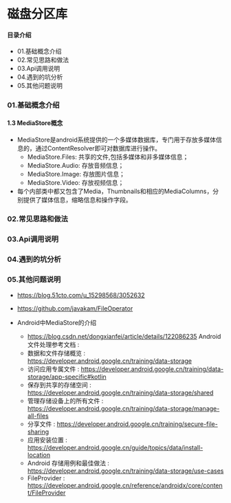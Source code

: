 # 磁盘分区库
#### 目录介绍
- 01.基础概念介绍
- 02.常见思路和做法
- 03.Api调用说明
- 04.遇到的坑分析
- 05.其他问题说明


### 01.基础概念介绍
#### 1.3 MediaStore概念
- MediaStore是android系统提供的一个多媒体数据库，专门用于存放多媒体信息的，通过ContentResolver即可对数据库进行操作。
    - MediaStore.Files: 共享的文件,包括多媒体和非多媒体信息；
    - MediaStore.Audio: 存放音频信息；
    - MediaStore.Image: 存放图片信息；
    - MediaStore.Video: 存放视频信息；
- 每个内部类中都又包含了Media，Thumbnails和相应的MediaColumns，分别提供了媒体信息，缩略信息和操作字段。





### 02.常见思路和做法



### 03.Api调用说明



### 04.遇到的坑分析


### 05.其他问题说明




- https://blog.51cto.com/u_15298568/3052632
- https://github.com/javakam/FileOperator

- Android中MediaStore的介绍
    - https://blog.csdn.net/dongxianfei/article/details/122086235
Android 文件处理参考文档 :
    - 数据和文件存储概览 : https://developer.android.google.cn/training/data-storage
    - 访问应用专属文件 : https://developer.android.google.cn/training/data-storage/app-specific#kotlin
    - 保存到共享的存储空间 : https://developer.android.google.cn/training/data-storage/shared
    - 管理存储设备上的所有文件 : https://developer.android.google.cn/training/data-storage/manage-all-files
    - 分享文件 : https://developer.android.google.cn/training/secure-file-sharing
    - 应用安装位置 : https://developer.android.google.cn/guide/topics/data/install-location
    - Android 存储用例和最佳做法 : https://developer.android.google.cn/training/data-storage/use-cases
    - FileProvider : https://developer.android.google.cn/reference/androidx/core/content/FileProvider